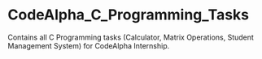 # CodeAlpha_C_Programming_Tasks
Contains all C Programming tasks (Calculator, Matrix Operations, Student Management System) for CodeAlpha Internship.
